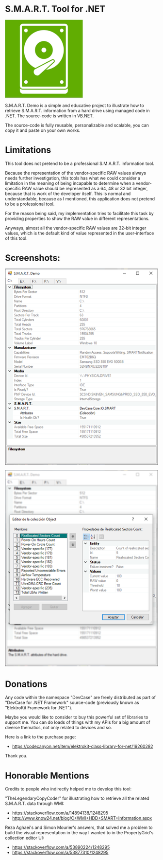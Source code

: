 # S.M.A.R.T. Tool for .NET

![](Preview/App.png)

S.M.A.R.T. Demo is a simple and educative project to illustrate how to retrieve S.M.A.R.T. information from a hard drive using managed code in .NET. The source-code is written in VB.NET.

The source-code is fully reusable, personalizable and scalable, you can copy it and paste on your own works.

# Limitations

This tool does not pretend to be a professional S.M.A.R.T. information tool. 

Because the representation of the vendor-specific RAW values always needs further investigation, this tools has what we could consider a limitation in the meaning of being incapable to determine when a vendor-specific RAW value should be represented as a 64, 48 or 32 bit integer, because that is work of the developer itself. This is normal and understandable, because as I mentioned, this application does not pretend to be a professional tool.

For the reason being said, my implementation tries to facilitate this task by providing properties to show the RAW value in different representations. 

Anyways, almost all the vendor-specific RAW values are 32-bit integer values, which is the default kind of value represented in the user-interface of this tool.

# Screenshots:

![](Preview/Screenshot%201.png)

![](Preview/Screenshot%202.png)

# Donations

Any code within the namespace "DevCase" are freely distributed as part of "DevCase for .NET Framework" source-code (previously known as "ElektroKit Framework for .NET").
 
Maybe you would like to consider to buy this powerful set of libraries to support me. You can do loads of things with my APIs for a big amount of diverse thematics, not only related to devices and so.
 
Here is a link to the purchase page:

 - https://codecanyon.net/item/elektrokit-class-library-for-net/19260282

Thank you.

# Honorable Mentions

Credits to people who indirectly helped me to develop this tool:

"TheLegendaryCopyCoder" for illustrating how to retrieve all the related S.M.A.R.T. data through WMI:

 - https://stackoverflow.com/a/14894138/1248295
 - http://www.know24.net/blog/C+WMI+HDD+SMART+Information.aspx

Reza Aghaei's and Simon Mourier's answers, that solved me a problem to build the visual representation in the way I wanted to in the PropertyGrid's collection editor UI:

 - https://stackoverflow.com/a/53890224/1248295
 - https://stackoverflow.com/a/53877310/1248295
